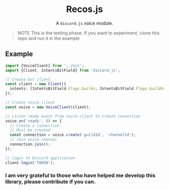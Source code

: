 <div align="center">
  <h1>Recos.js</h1>
  <p>A <code>discord.js</code> voice module.
</div>

> NOTE 
> This is the testing phase. If you want to experiment, clone this repo and run it in the example

## Example

```ts
import {VoiceClient} from '../src';
import {Client, IntentsBitField} from 'discord.js';

// Create bot client
const client = new Client({
  intents: [IntentsBitField.Flags.Guilds, IntentsBitField.Flags.GuildVoiceStates]
});

// Create voice client
const voice = new VoiceClient(client);

// Listen ready event from voice client to create connection
voice.on('ready', () => {
  // Create a connection
  // Must be created
  const connection = voice.create('guildId', 'channelId');
  // Join voice channel
  connection.join();
});

// Login to Discord application
client.login('TOKEN');
```

### I am very grateful to those who have helped me develop this library, please contribute if you can.